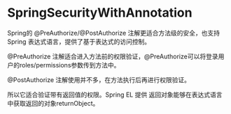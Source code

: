# SpringSecurityWithAnnotation

Spring的 @PreAuthorize/@PostAuthorize 注解更适合方法级的安全，也支持Spring 表达式语言，提供了基于表达式的访问控制。

@PreAuthorize 注解适合进入方法前的权限验证，@PreAuthorize可以将登录用户的roles/permissions参数传到方法中。

@PostAuthorize 注解使用并不多，在方法执行后再进行权限验证。 

所以它适合验证带有返回值的权限。Spring EL 提供 返回对象能够在表达式语言中获取返回的对象returnObject。
